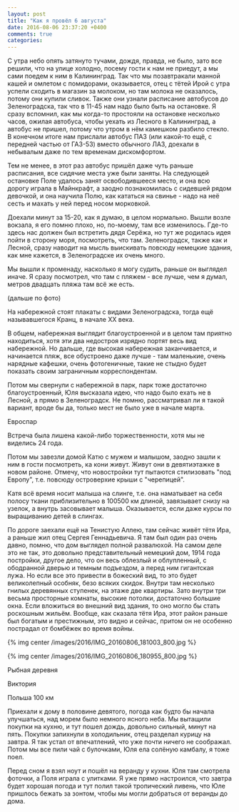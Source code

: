 ```yaml
---
layout: post
title: "Как я провёл 6 августа"
date: 2016-08-06 23:37:20 +0400
comments: true
categories: 
---
```

С утра небо опять затянуто тучами, дождя, правда, не было, зато все решили, что на улице холодно, посему гости к нам не приедут, а мы сами поедем к ним в Калининград. Так что мы позавтракали манной кашей и омлетом с помидорами, оказывается, отец с тётей Ирой с утра успели сходить в магазин за молоком, но там молока не оказалось, потому они купили сливок. Также они узнали расписание автобусов до Зеленоградска, так что в 11-45 нам надо было быть на остановке. Я сразу вспомнил, как мы когда-то простояли на остановке несколько часов, ожилая автобуса, чтобы уехать из Лесного в Калининград, а автобус не пришел, потому что утром в нём камешком разбило стекло. В конечном итоге нам прислали автобус ПАЗ (или какой-то ещё, с передней частью от ГАЗ-53) вместо обычного ЛАЗ, доехали в небывалым даже по тем временам дискомфортом.

Тем не менее, в этот раз автобус пришёл даже чуть раньше расписания, все сидячие места уже были заняты. На следующей остановке Поле удалось занят освободившееся место, и она всю дорогу играла в Майнкрафт, а заодно познакомилась с сидевшей рядом девочкой, и она научила Полю, как кататься на свинье - надо на неё сесть и махать у ней перед носом морковкой.

Доехали минут за 15-20, как я думаю, в целом нормально. Вышли возле вокзала, я его помню плохо, но, по-моему, там все изменилось. Где-то здесь нас должен был встретить дядя Серёжа, но тут же родилась идея пойти в сторону моря, посмотреть, что там. Зеленоградск, также как и Лесной, сразу наводит на мысль выискивать повсюду немецкие здания, как мне кажется, в Зеленоградске их очень много.

Мы вышли к променаду, насколько я могу судить, раньше он выглядел иначе. Я сразу посмотрел, что там с пляжем - все лучше, чем я думал, метров двадцать пляжа там всё же есть. 

(дальше по фото)

На набережной стоят плакаты с видами Зеленоградска, тогда ещё называвшегося Кранц, в начале ХХ века.


В общем, набережная выглядит благоустроенной и в целом там приятно находиться, хотя эти два недостроя изрядно портят весь вид набережной. Но дальше, где высокая набережная заканчивается, и начинается пляж, все обустроено даже лучше - там маленькие, очень нарядные кафешки, очень фотогеничные, такие не стыдно будет показать своим заграничным корреспондентам.

Потом мы свернули с набережной в парк, парк тоже достаточно благоустроенный, Юля высказала идею, что надо было ехать не в Лесной, а прямо в Зеленоградск. Не помню, рассматривал ли я такой вариант, вроде бы да, только мест не было уже в начале марта.

Евроспар

Встреча была лишена какой-либо торжественности, хотя мы не виделись 24 года.


Потом мы завезли домой Катю с мужем и малышом, заодно зашли к ним в гости посмотреть, ка кони живут. Живут они в девятиэтажке в новом районе. Отмечу, что новостройки тут пытаются стилизовать "под Европу", т.е. повсюду островерхие крыши с "черепицей".


Катя всё время носит малыша на слинге, т.е. она наматывает на себя полосу ткани приблизительно в 100500 км длиной, завязывает снизу на узелок, а внутрь засовывает малыша. Оказывается, если даже курсы по выращиванию детей в слингах.
 

По дороге заехали ещё на Тенистую Аллею, там сейчас живёт тётя Ира, а раньше жил отец Сергея Геннадьевича. Я там был один раз очень давно, помню, что дом выглядел полной развалюхой. На самом деле это не так, это довольно представительный немецкий дом, 1914 года постройки, другое дело, что он весь облезлый и облупленный, с ободранной дверью и темным подъездом, а перед ним гигантская лужа. Но если все это привести в божеский вид, то это будет великолепный особняк, безо всяких скидок. Внутри там несколько гнилых деревянных ступенек, на этаже две квартиры. Зато внутри три весьма просторные комнаты, высокие потолки, достаточно большие окна. Если вложиться во внешний вид здания, то оно могло бы стать роскошным жильём. Вообще, как сказала тётя Ира, этот район раньше был богатым и престижным, это видно и сейчас, притом он не особенно пострадал от бомбёжек во время войны. 

{% img center /images/2016/IMG_20160806_181003_800.jpg %}

{% img center /images/2016/IMG_20160806_180955_800.jpg %}

Рыбная деревня

Виктория

Польша 100 км


Приехали к дому в половине девятого, погода как будто бы начала улучшаться, над морем было немного ясного неба. Мы вытащили покупки на кухню, и тут пошел дождь, довольно сильный, минут на пять. Покупки запихнули в холодильник, отец разделал курицу на завтра. Я так устал от впечатлений, что уже почти ничего не соображал. Потом мы все пили чай с булочками, Юля ела солёную камбалу, я тоже поел. 

Перед сном я взял ноут и пошёл на веранду у кухни. Юля там смотрела фоточки, а Поля играла с улитками. Я уже прямо настроился, что завтра будет хорошая погода и тут полил такой тропический ливень, что Юле пришлось бежать за зонтом, чтобы мы могли добраться от веранды до дома.